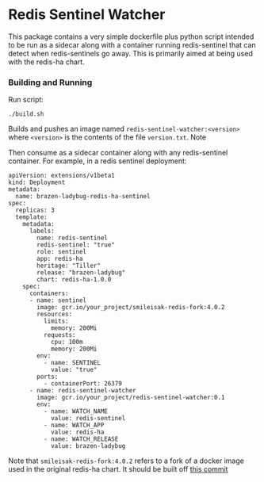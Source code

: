 # Redis Sentinel Watcher #

This package contains a very simple dockerfile plus python script intended to be
run as a sidecar along with a container running redis-sentinel that can detect
when redis-sentinels go away. This is primarily aimed at being used with the
redis-ha chart.

### Building and Running ###

Run script:

```
./build.sh
```

Builds and pushes an image named `redis-sentinel-watcher:<version>` where
`<version>` is the contents of the file `version.txt`. Note 

Then consume as a sidecar container along with any redis-sentinel container.
For example, in a redis sentinel deployment:

```
apiVersion: extensions/v1beta1
kind: Deployment
metadata:
  name: brazen-ladybug-redis-ha-sentinel
spec:
  replicas: 3
  template:
    metadata:
      labels:
        name: redis-sentinel
        redis-sentinel: "true"
        role: sentinel
        app: redis-ha
        heritage: "Tiller"
        release: "brazen-ladybug"
        chart: redis-ha-1.0.0
    spec:
      containers:
      - name: sentinel
        image: gcr.io/your_project/smileisak-redis-fork:4.0.2
        resources:
          limits:
            memory: 200Mi
          requests:
            cpu: 100m
            memory: 200Mi
        env:
          - name: SENTINEL
            value: "true"
        ports:
          - containerPort: 26379
      - name: redis-sentinel-watcher
        image: gcr.io/your_project/redis-sentinel-watcher:0.1 
        env:
          - name: WATCH_NAME
            value: redis-sentinel
          - name: WATCH_APP
            value: redis-ha
          - name: WATCH_RELEASE
            value: brazen-ladybug
```

Note that `smileisak-redis-fork:4.0.2` refers to a fork of a docker image used in the original redis-ha chart.
It should be built off [this commit](https://github.com/ludwick/docker-images/commit/997377ee301fe71e8bc9f0a766361de5e38ea610)


